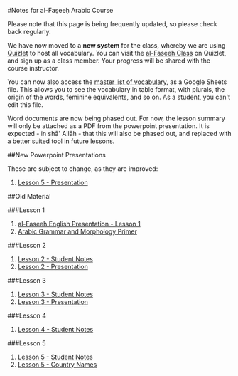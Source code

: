 [template: notes]:/
[title: Notes for al-Faṣeeḥ Arabic Course]:/

#Notes for al-Faṣeeḥ Arabic Course

Please note that this page is being frequently updated, so please check back regularly. 

We have now moved to a **new system** for the class, whereby we are using [Quizlet](http://www.quizlet.com) to host all vocabulary. You can visit the [al-Faseeh Class](http://quizlet.com/class/1481660/) on Quizlet, and sign up as a class member. Your progress will be shared with the course instructor.

You can now also access the [master list of vocabulary](https://docs.google.com/spreadsheets/d/1pceAP75lUh6RDRrhWZbbsb1N39cXu25QgDU2cfYMIiw/edit?usp=sharing), as a Google Sheets file. This allows you to see the vocabulary in table format, with plurals, the origin of the words, feminine equivalents, and so on. As a student, you can't edit this file.

Word documents are now being phased out. For now, the lesson summary will only be attached as a PDF from the powerpoint presentation. It is expected - in shā' Allāh - that this will also be phased out, and replaced with a better suited tool in future lessons.

##New Powerpoint Presentations

These are subject to change, as they are improved:

1. [Lesson 5 - Presentation](https://drive.google.com/file/d/0Bzm5CIFEd6r6VF9IdDFHcy1zSzQ/view?usp=sharing)

##Old Material

###Lesson 1

1. [al-Faseeh English Presentation - Lesson 1](https://drive.google.com/file/d/0Bzm5CIFEd6r6ZkZrM2xVYUpMTXM/view?usp=sharing)
2. [Arabic Grammar and Morphology Primer](https://drive.google.com/file/d/0Bzm5CIFEd6r6U0lqN0VfaWVRRmM/view?usp=sharing)

###Lesson 2

1. [Lesson 2 - Student Notes](https://drive.google.com/a/kalemah.org/file/d/0Bzm5CIFEd6r6S3NlWmI5eW5XOW8/view?usp=sharing)
2. [Lesson 2 - Presentation](https://drive.google.com/a/kalemah.org/file/d/0Bzm5CIFEd6r6YzNyTGFrY0FLdE0/view?usp=sharing)

###Lesson 3

1. [Lesson 3 - Student Notes](https://drive.google.com/file/d/0Bzm5CIFEd6r6dmVsNXJGdDlnYlk/view?usp=sharing)
2. [Lesson 3 - Presentation](https://drive.google.com/file/d/0Bzm5CIFEd6r6eERIM2I3eEY3OTA/view?usp=sharing)

###Lesson 4

1. [Lesson 4 - Student Notes](https://drive.google.com/file/d/0Bzm5CIFEd6r6ZFF6cjBfUkt1UU0/view?usp=sharing)

###Lesson 5

1. [Lesson 5 - Student Notes](https://drive.google.com/file/d/0Bzm5CIFEd6r6NVk4ZWFFazg2YW8/view?usp=sharing)
2. [Lesson 5 - Country Names](https://drive.google.com/file/d/0Bzm5CIFEd6r6SlphbEFNeVJYRnc/view?usp=sharing)